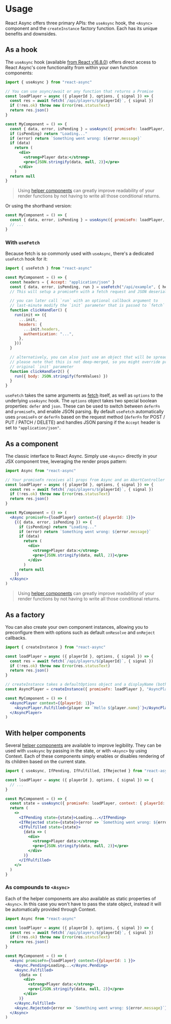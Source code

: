 # Usage

React Async offers three primary APIs: the `useAsync` hook, the `<Async>` component and the `createInstance` factory function. Each has its unique benefits and downsides.

## As a hook

The `useAsync` hook \(available [from React v16.8.0](https://reactjs.org/hooks)\) offers direct access to React Async's core functionality from within your own function components:

```jsx
import { useAsync } from "react-async"

// You can use async/await or any function that returns a Promise
const loadPlayer = async ({ playerId }, options, { signal }) => {
  const res = await fetch(`/api/players/${playerId}`, { signal })
  if (!res.ok) throw new Error(res.statusText)
  return res.json()
}

const MyComponent = () => {
  const { data, error, isPending } = useAsync({ promiseFn: loadPlayer, context: { playerId: 1 } })
  if (isPending) return "Loading..."
  if (error) return `Something went wrong: ${error.message}`
  if (data)
    return (
      <div>
        <strong>Player data:</strong>
        <pre>{JSON.stringify(data, null, 2)}</pre>
      </div>
    )
  return null
}
```

> Using [helper components](usage.md#with-helper-components) can greatly improve readability of your render functions by not having to write all those conditional returns.

Or using the shorthand version:

```jsx
const MyComponent = () => {
  const { data, error, isPending } = useAsync({ promiseFn: loadPlayer, context: { playerId: 1 } })
  // ...
}
```

### With `useFetch`

Because fetch is so commonly used with `useAsync`, there's a dedicated `useFetch` hook for it:

```jsx
import { useFetch } from "react-async"

const MyComponent = () => {
  const headers = { Accept: "application/json" }
  const { data, error, isPending, run } = useFetch("/api/example", { headers }, options)
  // This will setup a promiseFn with a fetch request and JSON deserialization.

  // you can later call `run` with an optional callback argument to
  // last-minute modify the `init` parameter that is passed to `fetch`
  function clickHandler() {
    run(init => ({
      ...init,
      headers: {
        ...init.headers,
        authentication: "...",
      },
    }))
  }

  // alternatively, you can also just use an object that will be spread over `init`.
  // please note that this is not deep-merged, so you might override properties present in the
  // original `init` parameter
  function clickHandler2() {
    run({ body: JSON.stringify(formValues) })
  }
}
```

`useFetch` takes the same arguments as [fetch](https://developer.mozilla.org/en-US/docs/Web/API/WindowOrWorkerGlobalScope/fetch) itself, as well as `options` to the underlying `useAsync` hook. The `options` object takes two special boolean properties: `defer` and `json`. These can be used to switch between `deferFn` and `promiseFn`, and enable JSON parsing. By default `useFetch` automatically uses `promiseFn` or `deferFn` based on the request method \(`deferFn` for POST / PUT / PATCH / DELETE\) and handles JSON parsing if the `Accept` header is set to `"application/json"`.

## As a component

The classic interface to React Async. Simply use `<Async>` directly in your JSX component tree, leveraging the render props pattern:

```jsx
import Async from "react-async"

// Your promiseFn receives all props from Async and an AbortController instance
const loadPlayer = async ({ playerId }, options, { signal }) => {
  const res = await fetch(`/api/players/${playerId}`, { signal })
  if (!res.ok) throw new Error(res.statusText)
  return res.json()
}

const MyComponent = () => (
  <Async promiseFn={loadPlayer} context={{ playerId: 1}}>
    {({ data, error, isPending }) => {
      if (isPending) return "Loading..."
      if (error) return `Something went wrong: ${error.message}`
      if (data)
        return (
          <div>
            <strong>Player data:</strong>
            <pre>{JSON.stringify(data, null, 2)}</pre>
          </div>
        )
      return null
    }}
  </Async>
)
```

> Using [helper components](usage.md#with-helper-components) can greatly improve readability of your render functions by not having to write all those conditional returns.

## As a factory

You can also create your own component instances, allowing you to preconfigure them with options such as default `onResolve` and `onReject` callbacks.

```jsx
import { createInstance } from "react-async"

const loadPlayer = async ({ playerId }, options, { signal }) => {
  const res = await fetch(`/api/players/${playerId}`, { signal })
  if (!res.ok) throw new Error(res.statusText)
  return res.json()
}

// createInstance takes a defaultOptions object and a displayName (both optional)
const AsyncPlayer = createInstance({ promiseFn: loadPlayer }, "AsyncPlayer")

const MyComponent = () => (
  <AsyncPlayer context={{playerId: 1}}>
    <AsyncPlayer.Fulfilled>{player => `Hello ${player.name}`}</AsyncPlayer.Fulfilled>
  </AsyncPlayer>
)
```

## With helper components

Several [helper components](usage.md#helper-components) are available to improve legibility. They can be used with `useAsync` by passing in the state, or with `<Async>` by using Context. Each of these components simply enables or disables rendering of its children based on the current state.

```jsx
import { useAsync, IfPending, IfFulfilled, IfRejected } from "react-async"

const loadPlayer = async ({ playerId }, options, { signal }) => {
  // ...
}

const MyComponent = () => {
  const state = useAsync({ promiseFn: loadPlayer, context: { playerId: 1 } })
  return (
    <>
      <IfPending state={state}>Loading...</IfPending>
      <IfRejected state={state}>{error => `Something went wrong: ${error.message}`}</IfRejected>
      <IfFulfilled state={state}>
        {data => (
          <div>
            <strong>Player data:</strong>
            <pre>{JSON.stringify(data, null, 2)}</pre>
          </div>
        )}
      </IfFulfilled>
    </>
  )
}
```

### As compounds to `<Async>`

Each of the helper components are also available as static properties of `<Async>`. In this case you won't have to pass the state object, instead it will be automatically provided through Context.

```jsx
import Async from "react-async"

const loadPlayer = async ({ playerId }, options, { signal }) => {
  const res = await fetch(`/api/players/${playerId}`, { signal })
  if (!res.ok) throw new Error(res.statusText)
  return res.json()
}

const MyComponent = () => (
  <Async promiseFn={loadPlayer} context={{playerId: 1 }}>
    <Async.Pending>Loading...</Async.Pending>
    <Async.Fulfilled>
      {data => (
        <div>
          <strong>Player data:</strong>
          <pre>{JSON.stringify(data, null, 2)}</pre>
        </div>
      )}
    </Async.Fulfilled>
    <Async.Rejected>{error => `Something went wrong: ${error.message}`}</Async.Rejected>
  </Async>
)
```
